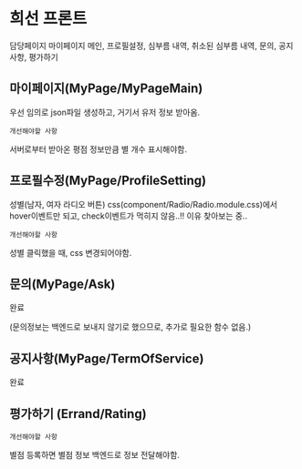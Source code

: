 # 희선 프론트

담당페이지
마이페이지 메인, 프로필설정, 심부름 내역, 취소된 심부름 내역, 문의, 공지사항, 평가하기


## 마이페이지(MyPage/MyPageMain)

우선 임의로 json파일 생성하고, 거기서 유저 정보 받아옴.

`개선해야할 사항`

서버로부터 받아온 평점 정보만큼 별 개수 표시해야함.

## 프로필수정(MyPage/ProfileSetting)

성별(남자, 여자 라디오 버튼) css(component/Radio/Radio.module.css)에서 hover이벤트만 되고, check이벤트가 먹히지 않음..!! 이유 찾아보는 중..

`개선해야할 사항`

성별 클릭했을 때, css 변경되어야함.

## 문의(MyPage/Ask)

완료

(문의정보는 백엔드로 보내지 않기로 했으므로, 추가로 필요한 함수 없음.)

## 공지사항(MyPage/TermOfService)

완료

## 평가하기 (Errand/Rating)

`개선해야할 사항`

별점 등록하면 별점 정보 백엔드로 정보 전달해야함.
